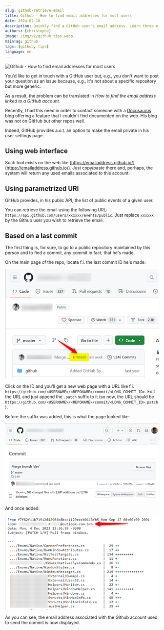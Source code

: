 ```yaml
---
slug: github-retrieve-email
title: Github - How to find email addresses for most users
date: 2024-02-18
description: Quickly find a GitHub user's email address. Learn three effective methods using a web tool, the public API, or by inspecting a commit with the .patch trick.
authors: [christophe]
image: /img/v2/github_tips.webp
mainTag: github
tags: [github, tips]
language: en
---
```

![Github - How to find email addresses for most users](/img/v2/github_tips.webp)

You'd like to get in touch with a GitHub user but, e.g., you don't want to post your question as an issue because, e.g., it's not about a specific repository but more generic.

As a result, the problem can be translated in *How to find the email address linked to a GitHub account*.

Recently, I had this need in order to contact someone with a [Docusaurus](https://docusaurus.io/) blog offering a feature that I couldn't find documented on the web. His blog was not on GitHub but other repos well.

<AlertBox variant="note" title="It isn't always possible to retrieve the associated email.">
Indeed, GitHub provides a.o.t. an option to make the email private in his user settings page.

</AlertBox>

<!-- truncate -->
## Using web interface

Such tool exists on the web like [https://emailaddress.github.io/](https://emailaddress.github.io/). Just copy/paste there and, perhaps, the system will return any used emails associated to this account.

## Using parametrized URl

GitHub provides, in his public API, the list of public events of a given user.

You can retrieve the email using the following URL: `https://api.github.com/users/xxxxxx/events/public`. Just replace `xxxxxx` by the Github user you wish to retrieve the email.

## Based on a last commit

The first thing is, for sure, to go to a public repository maintained by this person and to find a commit, any commit in fact, that he's made.

On the main page of the repo, locate f.i. the last commit ID he's made:

![Last commit ID](./images/find_any_commit.png)

Click on the ID and you'll get a new web page with a URL like f.i. `https://github.com/<USERNAME>/<REPONAME>/commit/<LONG_COMMIT_ID>`. Edit the URL and just append the `.patch` suffix to it (so now, the URL should be `https://github.com/<USERNAME>/<REPONAME>/commit/<LONG_COMMIT_ID>.patch`).

Before the suffix was added, this is what the page looked like:

![Before adding the suffix](./images/before.png)

And once added:

![Once the .patch suffix has been added](./images/after.png)

As you can see, the email address associated with the Github account used to send the commit is now displayed.